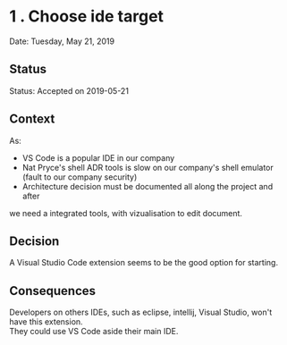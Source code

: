 # 1 . Choose ide target

Date: Tuesday, May 21, 2019

## Status

Status: Accepted on 2019-05-21  


## Context

As: 
- VS Code is a popular IDE in our company
- Nat Pryce's shell ADR tools is slow on our company's shell emulator (fault to our company security)
- Architecture decision must be documented all along the project and after

we need a integrated tools, with vizualisation to edit document.


## Decision

A Visual Studio Code extension seems to be the good option for starting.

## Consequences

Developers on others IDEs, such as eclipse, intellij, Visual Studio, won't have this extension.  
They could use VS Code aside their main IDE.
